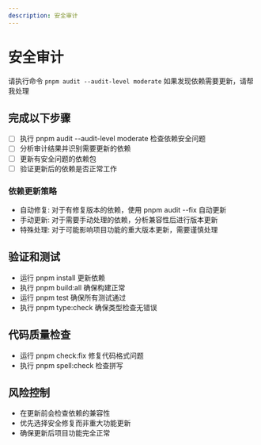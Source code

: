 ```yaml
---
description: 安全审计
---
```


# 安全审计

请执行命令 `pnpm audit --audit-level moderate` 如果发现依赖需要更新，请帮我处理

## 完成以下步骤

- [ ] 执行 pnpm audit --audit-level moderate 检查依赖安全问题
- [ ] 分析审计结果并识别需要更新的依赖
- [ ] 更新有安全问题的依赖包
- [ ] 验证更新后的依赖是否正常工作

### 依赖更新策略

- 自动修复: 对于有修复版本的依赖，使用 pnpm audit --fix 自动更新
- 手动更新: 对于需要手动处理的依赖，分析兼容性后进行版本更新
- 特殊处理: 对于可能影响项目功能的重大版本更新，需要谨慎处理

## 验证和测试

- 运行 pnpm install 更新依赖
- 执行 pnpm build:all 确保构建正常
- 运行 pnpm test 确保所有测试通过
- 执行 pnpm type:check 确保类型检查无错误

## 代码质量检查

- 运行 pnpm check:fix 修复代码格式问题
- 执行 pnpm spell:check 检查拼写

## 风险控制

- 在更新前会检查依赖的兼容性
- 优先选择安全修复而非重大功能更新
- 确保更新后项目功能完全正常
